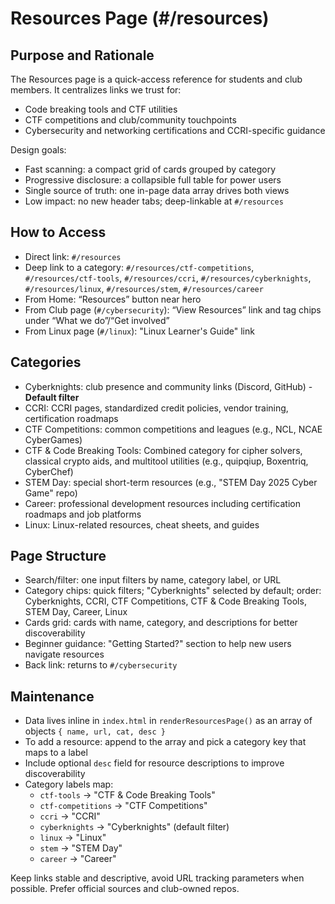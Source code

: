 # Resources Page (#/resources)

## Purpose and Rationale

The Resources page is a quick-access reference for students and club members. It centralizes links we trust for:

- Code breaking tools and CTF utilities
- CTF competitions and club/community touchpoints
- Cybersecurity and networking certifications and CCRI-specific guidance

Design goals:
- Fast scanning: a compact grid of cards grouped by category
- Progressive disclosure: a collapsible full table for power users
- Single source of truth: one in-page data array drives both views
- Low impact: no new header tabs; deep-linkable at `#/resources`

## How to Access

- Direct link: `#/resources`
- Deep link to a category: `#/resources/ctf-competitions`, `#/resources/ctf-tools`, `#/resources/ccri`, `#/resources/cyberknights`, `#/resources/linux`, `#/resources/stem`, `#/resources/career`
- From Home: “Resources” button near hero
- From Club page (`#/cybersecurity`): “View Resources” link and tag chips under “What we do”/“Get involved”
- From Linux page (`#/linux`): "Linux Learner's Guide" link

## Categories

- Cyberknights: club presence and community links (Discord, GitHub) - **Default filter**
- CCRI: CCRI pages, standardized credit policies, vendor training, certification roadmaps
- CTF Competitions: common competitions and leagues (e.g., NCL, NCAE CyberGames)
- CTF & Code Breaking Tools: Combined category for cipher solvers, classical crypto aids, and multitool utilities (e.g., quipqiup, Boxentriq, CyberChef)
- STEM Day: special short-term resources (e.g., "STEM Day 2025 Cyber Game" repo)
- Career: professional development resources including certification roadmaps and job platforms
- Linux: Linux-related resources, cheat sheets, and guides

## Page Structure

- Search/filter: one input filters by name, category label, or URL
- Category chips: quick filters; "Cyberknights" selected by default; order: Cyberknights, CCRI, CTF Competitions, CTF & Code Breaking Tools, STEM Day, Career, Linux
- Cards grid: cards with name, category, and descriptions for better discoverability
- Beginner guidance: "Getting Started?" section to help new users navigate resources
- Back link: returns to `#/cybersecurity`

## Maintenance

- Data lives inline in `index.html` in `renderResourcesPage()` as an array of objects `{ name, url, cat, desc }`
- To add a resource: append to the array and pick a category key that maps to a label
- Include optional `desc` field for resource descriptions to improve discoverability
- Category labels map:
  - `ctf-tools` → "CTF & Code Breaking Tools"
  - `ctf-competitions` → "CTF Competitions"
  - `ccri` → "CCRI"
  - `cyberknights` → "Cyberknights" (default filter)
  - `linux` → "Linux"
  - `stem` → "STEM Day"
  - `career` → "Career"

Keep links stable and descriptive, avoid URL tracking parameters when possible. Prefer official sources and club-owned repos.
